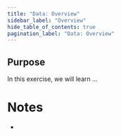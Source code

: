 ```yaml
---
title: "Data: Overview" 
sidebar_label: "Overview"
hide_table_of_contents: true
pagination_label: "Data: Overview" 
---
```


## Purpose

In this exercise, we will learn ...


# Notes 

 - 
 